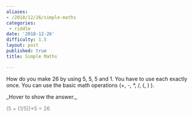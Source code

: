 ```yaml
---
aliases:
- /2018/12/26/simple-maths
categories: 
 - riddle
date: '2018-12-26'
difficulty: 1.5
layout: post
published: true
title: Simple Maths

---
```


How do you make 26 by using 5, 5, 5 and 1. You have to use each exactly once. 
You can use the basic math operations (+, -, *, /, (, ) ).


<div markdown="1" class='answer-title'>_Hover to show the answer._
</div>
<div class='answer-wrapper'>
<div markdown="1" class='answer' style="color: grey">

(5 + (1/5))*5 = 26

</div>
</div>